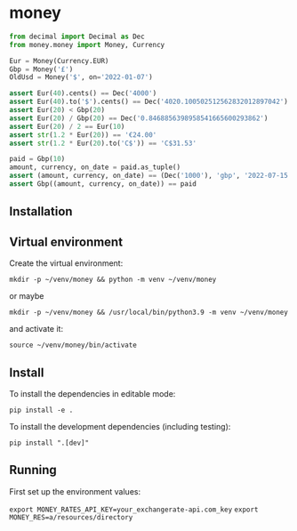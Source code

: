 # money

```python
from decimal import Decimal as Dec
from money.money import Money, Currency

Eur = Money(Currency.EUR)
Gbp = Money('£')
OldUsd = Money('$', on='2022-01-07')

assert Eur(40).cents() == Dec('4000')
assert Eur(40).to('$').cents() == Dec('4020.100502512562832012897042')
assert Eur(20) < Gbp(20)
assert Eur(20) / Gbp(20) == Dec('0.8468856398958541665600293862')
assert Eur(20) / 2 == Eur(10)
assert str(1.2 * Eur(20)) == '€24.00'
assert str(1.2 * Eur(20).to('C$')) == 'C$31.53'

paid = Gbp(10)
amount, currency, on_date = paid.as_tuple()
assert (amount, currency, on_date) == (Dec('1000'), 'gbp', '2022-07-15')
assert Gbp((amount, currency, on_date)) == paid
```
## Installation

## Virtual environment

Create the virtual environment:

`mkdir -p ~/venv/money && python -m venv ~/venv/money`

or maybe

`mkdir -p ~/venv/money && /usr/local/bin/python3.9 -m venv ~/venv/money`

and activate it:

`source ~/venv/money/bin/activate`

## Install

To install the dependencies in editable mode:

`pip install -e .`

To install the development dependencies (including testing):

`pip install ".[dev]"`

## Running

First set up the environment values:

`export MONEY_RATES_API_KEY=your_exchangerate-api.com_key`
`export MONEY_RES=a/resources/directory`
